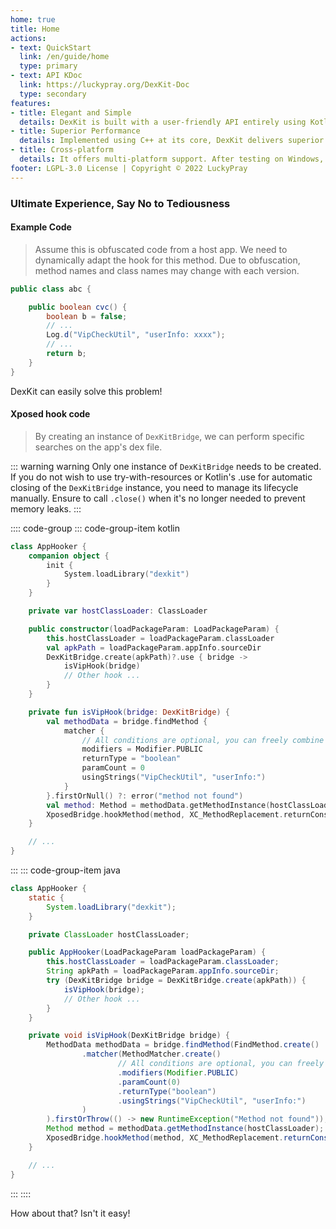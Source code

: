 ```yaml
---
home: true
title: Home
actions:
- text: QuickStart
  link: /en/guide/home
  type: primary
- text: API KDoc
  link: https://luckypray.org/DexKit-Doc
  type: secondary
features:
- title: Elegant and Simple
  details: DexKit is built with a user-friendly API entirely using Kotlin DSL, supporting nested complex queries and providing good support for Java as well.
- title: Superior Performance
  details: Implemented using C++ at its core, DexKit delivers superior performance. It utilizes multiple algorithms on top of multithreading, allowing it to complete complex searches in an extremely short time.
- title: Cross-platform
  details: It offers multi-platform support. After testing on Windows, Linux, or MacOS, the code can be directly migrated to the Android platform.
footer: LGPL-3.0 License | Copyright © 2022 LuckyPray
---
```


### Ultimate Experience, Say No to Tediousness

#### Example Code

> Assume this is obfuscated code from a host app. We need to dynamically adapt the hook for this method. 
> Due to obfuscation, method names and class names may change with each version.

```java
public class abc {

    public boolean cvc() {
        boolean b = false;
        // ...
        Log.d("VipCheckUtil", "userInfo: xxxx");
        // ...
        return b;
    }
}
```

DexKit can easily solve this problem!

#### Xposed hook code

> By creating an instance of `DexKitBridge`, we can perform specific searches on the app's dex file.

::: warning warning
Only one instance of `DexKitBridge` needs to be created. If you do not wish to use 
try-with-resources or Kotlin's .use for automatic closing of the `DexKitBridge` instance, 
you need to manage its lifecycle manually. Ensure to call `.close()` when it's no longer 
needed to prevent memory leaks.
:::

:::: code-group
::: code-group-item kotlin
```kotlin
class AppHooker {
    companion object {
        init {
            System.loadLibrary("dexkit")
        }
    }

    private var hostClassLoader: ClassLoader

    public constructor(loadPackageParam: LoadPackageParam) {
        this.hostClassLoader = loadPackageParam.classLoader
        val apkPath = loadPackageParam.appInfo.sourceDir
        DexKitBridge.create(apkPath)?.use { bridge ->
            isVipHook(bridge)
            // Other hook ...
        }
    }

    private fun isVipHook(bridge: DexKitBridge) {
        val methodData = bridge.findMethod {
            matcher {
                // All conditions are optional, you can freely combine them
                modifiers = Modifier.PUBLIC
                returnType = "boolean"
                paramCount = 0
                usingStrings("VipCheckUtil", "userInfo:")
            }
        }.firstOrNull() ?: error("method not found")
        val method: Method = methodData.getMethodInstance(hostClassLoader)
        XposedBridge.hookMethod(method, XC_MethodReplacement.returnConstant(true))
    }

    // ...
}
```
:::
::: code-group-item java
```java
class AppHooker {
    static {
        System.loadLibrary("dexkit");
    }

    private ClassLoader hostClassLoader;

    public AppHooker(LoadPackageParam loadPackageParam) {
        this.hostClassLoader = loadPackageParam.classLoader;
        String apkPath = loadPackageParam.appInfo.sourceDir;
        try (DexKitBridge bridge = DexKitBridge.create(apkPath)) {
            isVipHook(bridge);
            // Other hook ...
        }
    }

    private void isVipHook(DexKitBridge bridge) {
        MethodData methodData = bridge.findMethod(FindMethod.create()
                .matcher(MethodMatcher.create()
                        // All conditions are optional, you can freely combine them
                        .modifiers(Modifier.PUBLIC)
                        .paramCount(0)
                        .returnType("boolean")
                        .usingStrings("VipCheckUtil", "userInfo:")
                )
        ).firstOrThrow(() -> new RuntimeException("Method not found"));
        Method method = methodData.getMethodInstance(hostClassLoader);
        XposedBridge.hookMethod(method, XC_MethodReplacement.returnConstant(true));
    }

    // ...
}
```
:::
::::

How about that? Isn't it easy!
